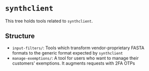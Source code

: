 # `synthclient`

This tree holds tools related to `synthclient`.

## Structure

- `input-filters/`: Tools which transform vendor-proprietary FASTA formats to the generic format expected by `synthclient`
- `manage-exemptions/`: A tool for users who want to manage their customers' exemptions. It augments requests with 2FA OTPs
